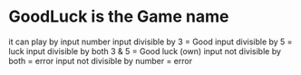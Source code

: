 # GoodLuck is the Game name
it can play by input number
input divisible by 3 = Good
input divisible by 5 = luck
input divisible by both 3 & 5 = Good luck (own)
input not divisible by both = error
input not divisible by number = error
